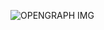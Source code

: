 ![OPENGRAPH IMG](https://user-images.githubusercontent.com/83577130/190002727-5677ea90-70da-4bd7-9552-bfd09406a4c3.png)
